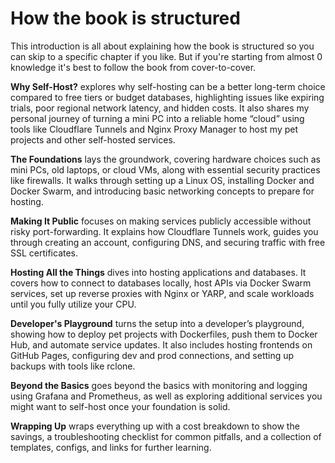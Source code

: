 # How the book is structured
This introduction is all about explaining how the book is structured so you can skip to a specific chapter if you like. But if you're starting from almost 0 knowledge it's best to follow the book from cover-to-cover.

**Why Self-Host?** explores why self-hosting can be a better long-term choice compared to free tiers or budget databases, highlighting issues like expiring trials, poor regional network latency, and hidden costs. It also shares my personal journey of turning a mini PC into a reliable home “cloud” using tools like Cloudflare Tunnels and Nginx Proxy Manager to host my pet projects and other self-hosted services.

**The Foundations** lays the groundwork, covering hardware choices such as mini PCs, old laptops, or cloud VMs, along with essential security practices like firewalls. It walks through setting up a Linux OS, installing Docker and Docker Swarm, and introducing basic networking concepts to prepare for hosting.

**Making It Public** focuses on making services publicly accessible without risky port-forwarding. It explains how Cloudflare Tunnels work, guides you through creating an account, configuring DNS, and securing traffic with free SSL certificates.

**Hosting All the Things** dives into hosting applications and databases. It covers how to connect to databases locally, host APIs via Docker Swarm services, set up reverse proxies with Nginx or YARP, and scale workloads until you fully utilize your CPU.

**Developer's Playground** turns the setup into a developer’s playground, showing how to deploy pet projects with Dockerfiles, push them to Docker Hub, and automate service updates. It also includes hosting frontends on GitHub Pages, configuring dev and prod connections, and setting up backups with tools like rclone.

**Beyond the Basics** goes beyond the basics with monitoring and logging using Grafana and Prometheus, as well as exploring additional services you might want to self-host once your foundation is solid.

**Wrapping Up** wraps everything up with a cost breakdown to show the savings, a troubleshooting checklist for common pitfalls, and a collection of templates, configs, and links for further learning.
